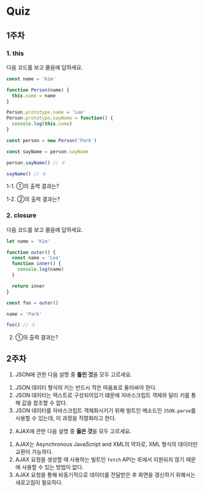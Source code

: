 # Quiz

## 1주차

### 1. this

다음 코드를 보고 물음에 답하세요.

```javascript
const name = 'Kim'

function Person(name) {
  this.name = name
}

Person.prototype.name = 'Lee'
Person.prototype.sayName = function() {
  console.log(this.name)
}

const person = new Person('Park')

const sayName = person.sayName

person.sayName() // ①

sayName() // ②
```

1-1. ①의 출력 결과는?

1-2. ②의 출력 결과는?

### 2. closure

다음 코드를 보고 물음에 답하세요.

```javascript
let name = 'Kim'

function outer() {
  const name = 'Lee'
  function inner() {
    console.log(name)
  }

  return inner
}

const foo = outer()

name = 'Park'

foo() // ①
```

2. ①의 출력 결과는?

## 2주차

1. JSON에 관한 다음 설명 중 **틀린 것**을 모두 고르세요.
1) JSON 데이터 형식의 키는 반드시 작은 따옴표로 둘러싸야 한다.
2) JSON 데이터는 텍스트로 구성되어있기 떄문에 자바스크립트 객체와 달리 키를 통해 값을 참조할 수 없다.
3) JSON 데이터를 자바스크립트 객체화시키기 위해 빌트인 메소드인 `JSON.parse`를 사용할 수 있는데, 이 과정을 직렬화라고 한다.

2. AJAX에 관한 다음 설명 중 **옳은 것**을 모두 고르세요.
1) AJAX는 Asynchronous JavaScript and XML의 약자로, XML 형식의 데이터만 교환이 가능하다.
2) AJAX 요청을 생성할 때 사용하는 빌트인 `fetch` API는 IE에서 지원되지 않기 때문에 사용할 수 있는 방법이 없다.
3) AJAX 요청을 통해 비동기적으로 데이터를 전달받은 후 화면을 갱신하기 위해서는 새로고침이 필요하다.
